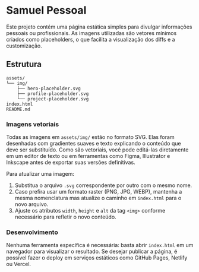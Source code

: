# Samuel Pessoal

Este projeto contém uma página estática simples para divulgar informações pessoais ou profissionais. As imagens utilizadas são vetores
mínimos criados como placeholders, o que facilita a visualização dos diffs e a customização.

## Estrutura

```
assets/
└── img/
    ├── hero-placeholder.svg
    ├── profile-placeholder.svg
    └── project-placeholder.svg
index.html
README.md
```

### Imagens vetoriais

Todas as imagens em `assets/img/` estão no formato SVG. Elas foram desenhadas com gradientes suaves e texto explicando o conteúdo que deve ser
substituído. Como são vetoriais, você pode editá-las diretamente em um editor de texto ou em ferramentas como Figma, Illustrator e Inkscape
antes de exportar suas versões definitivas.

Para atualizar uma imagem:

1. Substitua o arquivo `.svg` correspondente por outro com o mesmo nome.
2. Caso prefira usar um formato raster (PNG, JPG, WEBP), mantenha a mesma nomenclatura mas atualize o caminho em `index.html` para o novo arquivo.
3. Ajuste os atributos `width`, `height` e `alt` da tag `<img>` conforme necessário para refletir o novo conteúdo.

### Desenvolvimento

Nenhuma ferramenta específica é necessária: basta abrir `index.html` em um navegador para visualizar o resultado. Se desejar publicar a página, é
possível fazer o deploy em serviços estáticos como GitHub Pages, Netlify ou Vercel.
